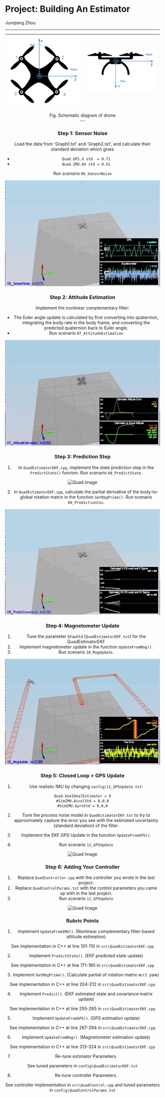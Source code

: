 # Project: Building An Estimator
Junqiang Zhou

---
![Quad Image](./misc/Drone1.png)  |  ![Quad Image](./misc/Drone2.png)
:-------------------------:|:-------------------------:
<center> Fig. Schematic diagram of drone <center>
---

### Step 1: Sensor Noise  ###
Load the data from 'Graph1.txt' and 'Graph2.txt', and calculate their standard deviation which gives
- `Quad.GPS.X std  = 0.71`
- `Quad.IMU.AX std = 0.51`

Run scenario `06_SensorNoise`

![Quad Image](./misc/Scenario6.gif)

### Step 2: Attitude Estimation ###
Implement the nonlinear complementary filter:
- The Euler angle update is calculated by first converting into quaternion, integrating the body rate in the body frame, and converting the predicted quaternion back to Euler angle.
- Run scenario `07_AttitudeEstimation`

![Quad Image](./misc/Scenario7.gif)

### Step 3: Prediction Step ###

1. In `QuadEstimatorEKF.cpp`, implement the state prediction step in the `PredictState()` functon. Run scenario `08_PredictState`.

![Quad Image](./misc/Scenario8.gif)

2. In `QuadEstimatorEKF.cpp`, calculate the partial derivative of the body-to-global rotation matrix in the function `GetRbgPrime()`. Run scenario `09_PredictionCov`.

![Quad Image](./misc/Scenario9.gif)

### Step 4: Magnetometer Update ###
1. Tune the parameter `QYawStd` (`QuadEstimatorEKF.txt`) for the QuadEstimatorEKF
2. Implement magnetometer update in the function `UpdateFromMag()`.
3. Run scenario `10_MagUpdate`.

![Quad Image](./misc/Scenario10.gif)

### Step 5: Closed Loop + GPS Update ###
1. Use realistic IMU by changing `config/11_GPSUpdate.txt`:
```
Quad.UseIdealEstimator = 0
#SimIMU.AccelStd = 0,0,0
#SimIMU.GyroStd = 0,0,0
```
2. Tune the process noise model in `QuadEstimatorEKF.txt` to try to approximately capture the error you see with the estimated uncertainty (standard deviation) of the filter.

3. Implement the EKF GPS Update in the function `UpdateFromGPS()`.

4. Run scenario `11_GPSUpdate`

![Quad Image](./misc/Scenario11_relax.gif)


### Step 6: Adding Your Controller ###
1. Replace `QuadController.cpp` with the controller you wrote in the last project.
2. Replace `QuadControlParams.txt` with the control parameters you came up with in the last project.
3. Run scenario `11_GPSUpdate`

![Quad Image](./misc/Scenario11.gif)


### Rubric Points
1. Implement `UpdateFromIMU()`. (Nonlinear complementary filter-based attitude estimation)

See implementation in C++ at line 101-110 in `src\QuadEstimatorEKF.cpp`

2. Implement `PredictState()`. (EKF predicted state update)

See implementation in C++ at line 171-180 in `src\QuadEstimatorEKF.cpp`

3. Implement `GetRbgPrime()`. (Calculate partial of rotation matrix w.r.t. yaw)

See implementation in C++ at line 204-212 in `src\QuadEstimatorEKF.cpp`

4. Implement `Predict()`. (EKF estimated state and covariance matrix update)

See implementation in C++ at line 255-265 in `src\QuadEstimatorEKF.cpp`

5. Implement `UpdateFromGPS()`. (GPS estimation update)

See implementation in C++ at line 287-294 in `src\QuadEstimatorEKF.cpp`

6. Implement `UpdateFromMag()`. (Magnetometer estimation update)

See implementation in C++ at line 313-324 in `src\QuadEstimatorEKF.cpp`

7. Re-tune estimator Parameters.

See tuned parameters in `config\QuadEstimatorEKF.txt`

8. Re-tune controller Parameters.

See controller implementation in `src\QuadControl.cpp` and tuned parameters in `config\QuadControlParams.txt`
